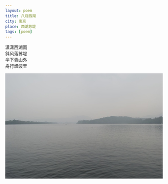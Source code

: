 ```yaml
---
layout: poem
title: 八月西湖
city: 南京
place: 西湖苏堤
tags: [poem]
---
```


潇潇西湖雨     
斜风落苏堤     
伞下青山外     
舟行烟波里     

![八月西湖](images/poem/bayuexihu.jpg "八月西湖")

